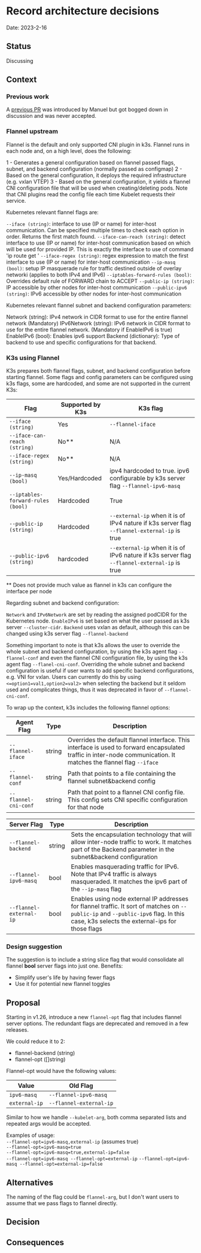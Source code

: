 # Record architecture decisions

Date: 2023-2-16

## Status

Discussing

## Context

### Previous work
A [previous PR](https://github.com/k3s-io/k3s/pull/6557) was introduced by Manuel but got bogged down in discussion and was never accepted. 

### Flannel upstream

Flannel is the default and only supported CNI plugin in k3s. Flannel runs in each node and, on a high level, does the following:

1 - Generates a general configuration based on flannel passed flags, subnet, and backend configuration (normally passed as configmap)
2 - Based on the general configuration, it deploys the required infrastructure (e.g. vxlan VTEP)
3 - Based on the general configuration, it yields a flannel CNI configuration file that will be used when creating/deleting pods. Note that CNI plugins read the config file each time Kubelet requests their service.

Kubernetes relevant flannel flags are:

`--iface (string)`: interface to use (IP or name) for inter-host communication. Can be specified multiple times to check each option in order. Returns the first match found.
`--iface-can-reach (string)`: detect interface to use (IP or name) for inter-host communication based on which will be used for provided IP. This is exactly the interface to use of command 'ip route get <ip-address>'
`--iface-regex (string)`: regex expression to match the first interface to use (IP or name) for inter-host communication
`--ip-masq (bool)`: setup IP masquerade rule for traffic destined outside of overlay networki (applies to both IPv4 and IPv6)
`--iptables-forward-rules (bool)`: Overrides default rule of FORWARD chain to ACCEPT
`--public-ip (string)`: IP accessible by other nodes for inter-host communication
`--public-ipv6 (string)`: IPv6 accessible by other nodes for inter-host communication


Kubernetes relevant flannel subnet and backend configuration parameters:

Network (string): IPv4 network in CIDR format to use for the entire flannel network (Mandatory)
IPv6Network (string): IPv6 network in CIDR format to use for the entire flannel network. (Mandatory if EnableIPv6 is true)
EnableIPv6 (bool): Enables ipv6 support
Backend (dictionary): Type of backend to use and specific configurations for that backend.


### K3s using Flannel

K3s prepares both flannel flags, subnet, and backend configuration before starting flannel. Some flags and config parameters can be configured using k3s flags, some are hardcoded, and some are not supported in the current K3s:

| Flag | Supported by K3s | K3s flag |
| --- | --- | --- |
| `--iface (string)`| Yes | `--flannel-iface` |
| `--iface-can-reach (string)` | No** | N/A |
| `--iface-regex (string)` | No** | N/A |
| `--ip-masq (bool)` | Yes/Hardcoded | ipv4 hardcoded to true. ipv6 configurable by k3s server flag `--flannel-ipv6-masq ` |
| `--iptables-forward-rules (bool)` | Hardcoded | True |
| `--public-ip (string)` | Hardcoded | `--external-ip` when it is of IPv4 nature if k3s server flag `--flannel-external-ip` is true |
| `--public-ipv6 (string)`| hardcoded | `--external-ip` when it is of IPv6 nature if k3s server flag `--flannel-external-ip` is true |

** Does not provide much value as flannel in k3s can configure the interface per node

Regarding subnet and backend configuration:

`Network` and `IPv6Network` are set by reading the assigned podCIDR for the Kubernetes node.
`EnableIPv6` is set based on what the user passed as k3s server `--cluster-cidr`.
`Backend` uses vxlan as default, although this can be changed using k3s server flag `--flannel-backend`

Something important to note is that k3s allows the user to override the whole subnet and backend configuration, by using the k3s agent flag `--flannel-conf` and even the flannel CNI configuration file, by using the k3s agent flag `--flanel-cni-conf`. Overriding the whole subnet and backend configuration is useful if user wants to add specific backend configurations, e.g. VNI for vxlan. Users can currently do this by using `<=option1=val1,option2=val2>` when selecting the backend but it seldom used and complicates things, thus it was deprecated in favor of `--flannel-cni-conf`.

To wrap up the context, k3s includes the following flannel options:

| Agent Flag | Type | Description |
| --- | --- | --- |
| `--flannel-iface` | string | Overrides the default flannel interface. This interface is used to forward encapsulated traffic in inter-node communication. It matches the flannel flag `--iface` |
| `--flannel-conf` | string | Path that points to a file containing the flannel subnet&backend config |
| `--flannel-cni-conf` | string | Path that point to a flannel CNI config file. This config sets CNI specific configuration for that node |

| Server Flag | Type | Description |
| --- | --- | --- |
| `--flannel-backend` | string | Sets the encapsulation technology that will allow inter-node traffic to work. It matches part of the Backend parameter in the subnet&backend configuration |
| `--flannel-ipv6-masq` | bool | Enables masquerading traffic for IPv6. Note that IPv4 traffic is always masqueraded. It matches the ipv6 part of the `--ip-masq` flag |
| `--flannel-external-ip` | bool | Enables using node external IP addresses for flannel traffic. It sort of matches on `--public-ip` and `--public-ipv6` flag. In this case, k3s selects the external-ips for those flags |

### Design suggestion

The suggestion is to include a string slice flag that would consolidate all flannel **bool** server flags into just one. Benefits:
* Simplify user's life by having fewer flags
* Use it for potential new flannel toggles

## Proposal

Starting in v1.26, introduce a new `flannel-opt` flag that includes flannel server options. The redundant flags are deprecated and removed in a few releases.

We could reduce it to 2:

* flannel-backend (string)
* flannel-opt ([]string)

Flannel-opt would have the following values:

| Value | Old Flag |
| --- | --- |
| `ipv6-masq` | `--flannel-ipv6-masq` |
| `external-ip` | `--flannel-external-ip` |

Similar to how we handle `--kubelet-arg`, both comma separated lists and repeated args would be accepted.

Examples of usage:  
`--flannel-opt=ipv6-masq,external-ip` (assumes true)  
`--flannel-opt=ipv6-masq=true`  
`--flannel-opt=ipv6-masq=true,external-ip=false`  
`--flannel-opt=ipv6-masq --flannel-opt=external-ip`
`--flannel-opt=ipv6-masq --flannel-opt=external-ip=false`
  
## Alternatives
The naming of the flag could be `flannel-arg`, but I don't want users to assume that we pass flags to flannel directly.

## Decision



## Consequences
